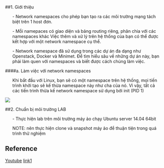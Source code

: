 ﻿##1. Giới thiệu
<ul> - Network namespaces cho phép bạn tạo ra các môi trường mạng tách biệt trên 1 host đơn. </ul>
<ul> - Mỗi namepaces có giao diện và bảng routing riêng, phân chia với các namespaces khác
Việc thêm và xử lý trên hệ thống của bạn có thể được kết hợp với một network namespace cụ thể. </ul>
<ul> - Network namespace đã sử dụng trong các dự án đa dạng như Openstack, Docker và Minimet. 
Để tìm hiểu sâu về những dự án này, bạn phải làm quen với namespaces và biết được cách chúng làm việc. </ul>

####a. Làm việc với network namespaces
<ul> Khi bắt đầu với Linux, bạn sẽ có một namespace trên hệ thống, mọi tiến trình khởi tạo sẽ kế thừa namespace này như cha của nó. Vì vậy, tất cả các tiền trình thừa kế network namespace sử dụng bởi init (PID 1)  </ul>

<img src="http://i0.wp.com/abregman.com/wp-content/uploads/2016/09/namespace_level1.jpg">

##2. Chuẩn bị môi trường LAB
<ul> - Thực hiện lab trên môi trường máy ảo chạy Ubuntu server 14.04 64bit </ul>
<ul> NOTE: nên thực hiện clone và snapshot máy ảo để thuận tiện trong quá trình thử nghiệm </ul>


## Reference
[Youtube](https://www.youtube.com/watch?v=_WgUwUf1d34)
[link1](http://abregman.com/2016/09/29/linux-network-namespace/)
